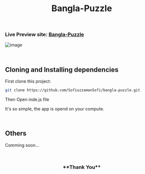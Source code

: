 <h1 align="center">
Bangla-Puzzle
</h1>

<br/>

### Live Preview site: [Bangla-Puzzle](https://bangla-puzzle-sf.netlify.app/)

![image](https://github.com/SofiuzzamanSofi/bangla-puzzle/assets/108426827/323d3ff3-89b4-4e7d-8eb3-85aa4554a2ac)


<br/>

## Cloning and Installing dependencies

First clone this project:

```bash
git clone https://github.com/SofiuzzamanSofi/bangla-puzzle.git
```

Then Open inde.js file

It's so simple, the app is opend on your compute.

<br/>

## Others

Comming soon...

<br/>

<h3 align="center">
**Thank You**
</h3>
